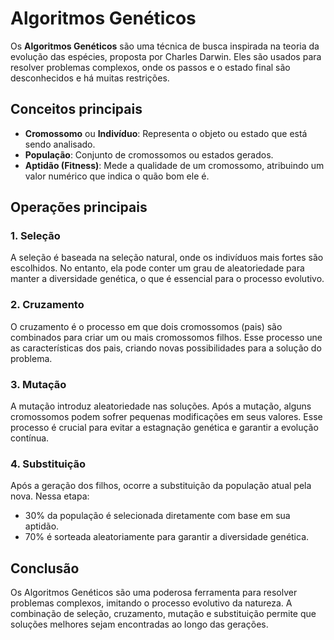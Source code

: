 # Algoritmos Genéticos

Os **Algoritmos Genéticos** são uma técnica de busca inspirada na teoria da evolução das espécies, proposta por Charles Darwin. Eles são usados para resolver problemas complexos, onde os passos e o estado final são desconhecidos e há muitas restrições.

## Conceitos principais

- **Cromossomo** ou **Indivíduo**: Representa o objeto ou estado que está sendo analisado.
- **População**: Conjunto de cromossomos ou estados gerados.
- **Aptidão (Fitness)**: Mede a qualidade de um cromossomo, atribuindo um valor numérico que indica o quão bom ele é.

## Operações principais

### 1. Seleção
A seleção é baseada na seleção natural, onde os indivíduos mais fortes são escolhidos. No entanto, ela pode conter um grau de aleatoriedade para manter a diversidade genética, o que é essencial para o processo evolutivo.

### 2. Cruzamento
O cruzamento é o processo em que dois cromossomos (pais) são combinados para criar um ou mais cromossomos filhos. Esse processo une as características dos pais, criando novas possibilidades para a solução do problema.

### 3. Mutação
A mutação introduz aleatoriedade nas soluções. Após a mutação, alguns cromossomos podem sofrer pequenas modificações em seus valores. Esse processo é crucial para evitar a estagnação genética e garantir a evolução contínua.

### 4. Substituição
Após a geração dos filhos, ocorre a substituição da população atual pela nova. Nessa etapa:
- 30% da população é selecionada diretamente com base em sua aptidão.
- 70% é sorteada aleatoriamente para garantir a diversidade genética.

## Conclusão

Os Algoritmos Genéticos são uma poderosa ferramenta para resolver problemas complexos, imitando o processo evolutivo da natureza. A combinação de seleção, cruzamento, mutação e substituição permite que soluções melhores sejam encontradas ao longo das gerações.
